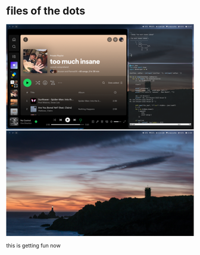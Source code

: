 # files of the dots

![welcome to the rice fields mf](./rice1.png "rice1" )
![welcome to the rice fields mf (again)](./rice2.png "rice2" )

this is getting fun now